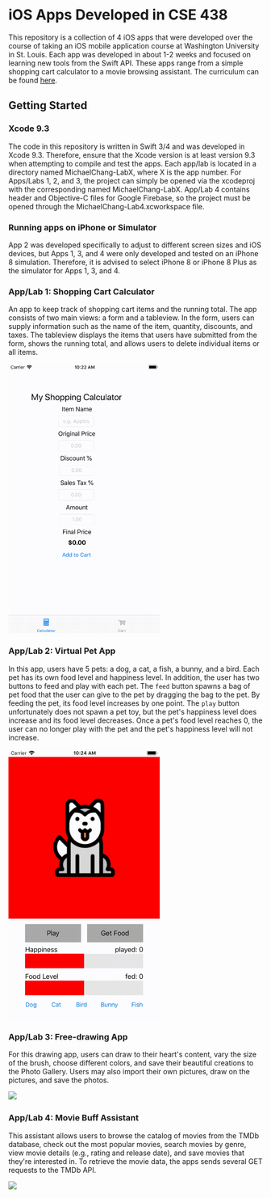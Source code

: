 # iOS Apps Developed in CSE 438
This repository is a collection of 4 iOS apps that were developed over the course of taking an iOS mobile application course at Washington University in St. Louis. Each app was developed in about 1-2 weeks and focused on learning new tools from the Swift API. These apps range from a simple shopping cart calculator to a movie browsing assistant. The curriculum can be found [here](https://www.arl.wustl.edu/~todd/cse438/index.html).

## Getting Started
### Xcode 9.3
The code in this repository is written in Swift 3/4 and was developed in Xcode 9.3. Therefore, ensure that the Xcode version is at least version 9.3 when attempting to compile and test the apps. Each app/lab is located in a directory named MichaelChang-LabX, where X is the app number. For Apps/Labs 1, 2, and 3, the project can simply be opened via the xcodeproj with the corresponding named MichaelChang-LabX. App/Lab 4 contains header and Objective-C files for Google Firebase, so the project must be opened through the MichaelChang-Lab4.xcworkspace file.

### Running apps on iPhone or Simulator 
App 2 was developed specifically to adjust to different screen sizes and iOS devices, but Apps 1, 3, and 4 were only developed and tested on an iPhone 8 simulation. Therefore, it is advised to select iPhone 8 or iPhone 8 Plus as the simulator for Apps 1, 3, and 4. 

### App/Lab 1: Shopping Cart Calculator
An app to keep track of shopping cart items and the running total. The app consists of two main views: a form and a tableview. In the form, users can supply information such as the name of the item, quantity, discounts, and taxes. The tableview displays the items that users have submitted from the form, shows the running total, and allows users to delete individual items or all items.

<img src="https://github.com/Empiezan/mobile-app-dev/raw/master/Screen_Recordings/Lab1.gif" width="300"/>

### App/Lab 2: Virtual Pet App
In this app, users have 5 pets: a dog, a cat, a fish, a bunny, and a bird. Each pet has its own food level and happiness level. In addition, the user has two buttons to feed and play with each pet. The `feed` button spawns a bag of pet food that the user can give to the pet by dragging the bag to the pet. By feeding the pet, its food level increases by one point. The `play` button unfortunately does not spawn a pet toy, but the pet's happiness level does increase and its food level decreases. Once a pet's food level reaches 0, the user can no longer play with the pet and the pet's happiness level will not increase.

<img src="https://github.com/Empiezan/mobile-app-dev/raw/master/Screen_Recordings/Lab2.gif" width="300"/>

### App/Lab 3: Free-drawing App
For this drawing app, users can draw to their heart's content, vary the size of the brush, choose different colors, and save their beautiful creations to the Photo Gallery. Users may also import their own pictures, draw on the pictures, and save the photos. 

<img src="https://github.com/Empiezan/mobile-app-dev/raw/master/Screen_Recordings/Lab3.gif" width="300"/>

### App/Lab 4: Movie Buff Assistant
This assistant allows users to browse the catalog of movies from the TMDb database, check out the most popular movies, search movies by genre, view movie details (e.g., rating and release date), and save movies that they're interested in. To retrieve the movie data, the apps sends several GET requests to the TMDb API. 

<img src="https://github.com/Empiezan/mobile-app-dev/raw/master/Screen_Recordings/Lab4.gif" width="300"/>
